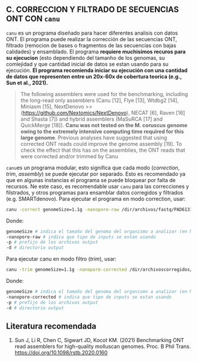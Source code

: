 ## C. CORRECCION Y FILTRADO DE SECUENCIAS ONT CON `canu`

`canu` es un programa diseñado para hacer diferentes analisis con datos ONT. El programa puede realizar la corrección de las secuencias ONT, filtrado (remocion de bases o fragmentos de las secuencias con bajas calidades) y ensamblado. El programa **requiere muchisimos recuros para su ejecucion** (esto dependiendo del tamanho de los genomas, su comlejidad y que cantidad inicial de datos se estan usando para su ejecución. **El programa recomienda iniciar su ejecución con una cantidad de datos que representen entre un 20x-60x de cobertura teorica (e.g., Sun et al., 2021).**

>The following assemblers were used for the benchmarking, including the long-read only assemblers (Canu [12], Flye [13], Wtdbg2 [14], Miniasm [15], NextDenovo >>(https://github.com/Nextomics/NextDenovo), NECAT [6], Raven [16] and Shasta [7]) and hybrid assemblers (MaSuRCA [17] and QuickMerge [18]). **Canu was not tested on the M. coruscus genome owing to the extremely intensive computing time required for this large genome**. Previous analyses have suggested that using corrected ONT reads could improve the genome assembly [19]. To check the effect that this has on the assemblies, the ONT reads that were corrected and/or trimmed by Canu 

`canu`es un programa modular, esto significa que cada modo (_correction_, _trim_, _assembly_) se puede ejecutar por separado. Esto es recomendado ya que en algunas instancias el programa se puede bloquear por falta de recursos. Ne este caso, es recomendable usar `canu` para las correcciones y filstrados, y otros programas para ensamblar datos corregidos y filtrados (e.g. SMARTdenovo). Para ejecutar el programa en modo correction, usar:

```bash
canu -correct genomeSize=1.1g -nanopore-raw /dir/archivos/fastq/PAD61315_fastq/pass/*.fastq -p prefijo_corrected -d directorio_output 
```

Donde:
```bash
genomeSize # indica el tamaño del genoma del organismo a analizar (en Mb o Gb, etc)
-nanopore-raw # indica que tipo de inputs se estan usando
-p # prefijo de los archivos output
-d # directorio output
```

Para ejecutar canu en modo filtro (_trim_), usar:

```bash
canu -trim genomeSize=1.1g -nanopore-corrected /dir/archivoscorregidos/fastq/PAD61315_fastq/archivo.fastq -p prefijo_trim -d directorio_output 
```

Donde:
```bash
genomeSize # indica el tamaño del genoma del organismo a analizar (en Mb - M o Gb - g, etc)
-nanopore-corrected # indica que tipo de inputs se estan usando
-p # prefijo de los archivos output
-d # directorio output
```

## Literatura recomendada
1. Sun J, Li R, Chen C, Sigwart JD, Kocot KM. (2021) Benchmarking ONT read assemblers for high-quality molluscan genomes. Proc. B Phil Trans. https://doi.org/10.1098/rstb.2020.0160
